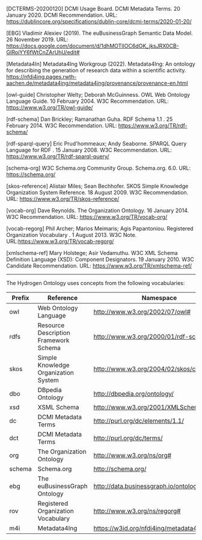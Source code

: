 [DCTERMS-20200120] DCMI Usage Board. DCMI Metadata Terms. 20 January 2020. DCMI Recommendation. URL: https://dublincore.org/specifications/dublin-core/dcmi-terms/2020-01-20/

[EBG] Vladimir Alexiev (2019). The euBusinessGraph Semantic Data Model. 26 November 2019. URL: https://docs.google.com/document/d/1dhMOTlIOC6dOK_jksJRX0CB-GIRoiYY6fWtCnZArUhU/edit#

[Metadata4In] Metadata4Ing Workgroup (2022). Metadata4Ing: An ontology for describing the generation of research data within a scientific activity. https://nfdi4ing.pages.rwth-aachen.de/metadata4ing/metadata4ing/provenance/provenance-en.html

[owl-guide] Christopher Welty; Deborah McGuinness. OWL Web Ontology Language Guide. 10 February 2004. W3C Recommendation. URL: https://www.w3.org/TR/owl-guide/

[rdf-schema] Dan Brickley; Ramanathan Guha. RDF Schema 1.1 . 25 February 2014. W3C Recommendation. URL: https://www.w3.org/TR/rdf-schema/

[rdf-sparql-query] Eric Prud'hommeaux; Andy Seaborne. SPARQL Query Language for RDF . 15 January 2008. W3C Recommendation. URL: https://www.w3.org/TR/rdf-sparql-query/

[schema-org] W3C Schema.org Community Group. Schema.org. 6.0. URL: https://schema.org/

[skos-reference] Alistair Miles; Sean Bechhofer. SKOS Simple Knowledge Organization System Reference. 18 August 2009. W3C Recommendation. URL: https://www.w3.org/TR/skos-reference/

[vocab-org] Dave Reynolds. The Organization Ontology. 16 January 2014. W3C Recommendation. URL: https://www.w3.org/TR/vocab-org/

[vocab-regorg] Phil Archer; Marios Meimaris; Agis Papantoniou. Registered Organization Vocabulary . 1 August 2013. W3C Note. URL:https://www.w3.org/TR/vocab-regorg/

[xmlschema-ref] Mary Holstege; Asir Vedamuthu. W3C XML Schema Definition Language (XSD): Component Designators. 19 January 2010. W3C Candidate Recommendation. URL: https://www.w3.org/TR/xmlschema-ref/

----------------------------------------------------------------------------------------------

The Hydrogen Ontology uses concepts from the following vocabularies:

|Prefix |Reference                             |Namespace                                     |
|-------|--------------------------------------|----------------------------------------------|
|owl	|Web Ontology Language	               |http://www.w3.org/2002/07/owl#                |
|rdfs	|Resource Description Framework Schema |http://www.w3.org/2000/01/rdf-schema#         |
|skos	|Simple Knowledge Organization System  |http://www.w3.org/2004/02/skos/core#          |
|dbo	|DBpedia Ontology	                   |http://dbpedia.org/ontology/                  |
|xsd	|XSML Schema	                       |http://www.w3.org/2001/XMLSchema#             |
|dc	    |DCMI Metadata Terms	               |http://purl.org/dc/elements/1.1/              |
|dct	|DCMI Metadata Terms	               |http://purl.org/dc/terms/                     |
|org	|The Organization Ontology	           |http://www.w3.org/ns/org#                     |
|schema	|Schema.org	                           |http://schema.org/                            |
|ebg	|The euBusinessGraph Ontology	       |http://data.businessgraph.io/ontology#        |
|rov	|Registered Organization Vocabulary	   |http://www.w3.org/ns/regorg#                  |
|m4i	|Metadata4Ing	                       |https://w3id.org/nfdi4ing/metadata4ing/1.0.0/ |